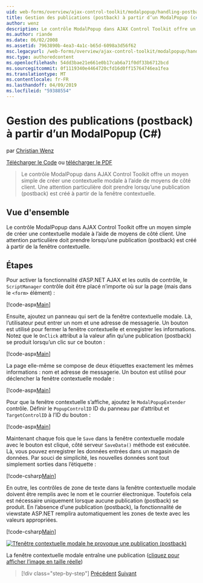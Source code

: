 ```yaml
---
uid: web-forms/overview/ajax-control-toolkit/modalpopup/handling-postbacks-from-a-modalpopup-cs
title: Gestion des publications (postback) à partir d’un ModalPopup (c#) | Microsoft Docs
author: wenz
description: Le contrôle ModalPopup dans AJAX Control Toolkit offre un moyen simple de créer une contextuelle modale à l’aide de moyens de côté client. Une attention particulière doit entreprendre lorsqu’un pos...
ms.author: riande
ms.date: 06/02/2008
ms.assetid: 7963890b-4ea3-4a1c-b65d-6098a3d56f62
msc.legacyurl: /web-forms/overview/ajax-control-toolkit/modalpopup/handling-postbacks-from-a-modalpopup-cs
msc.type: authoredcontent
ms.openlocfilehash: 54dd3bae21e661e0b17cab6a71f0df33b6712bcd
ms.sourcegitcommit: 0f1119340e4464720cfd16d0ff15764746ea1fea
ms.translationtype: MT
ms.contentlocale: fr-FR
ms.lasthandoff: 04/09/2019
ms.locfileid: "59388554"
---
```

# <a name="handling-postbacks-from-a-modalpopup-c"></a>Gestion des publications (postback) à partir d’un ModalPopup (C#)

par [Christian Wenz](https://github.com/wenz)

[Télécharger le Code](http://download.microsoft.com/download/2/4/0/24052038-f942-4336-905b-b60ae56f0dd5/ModalPopup3.cs.zip) ou [télécharger le PDF](http://download.microsoft.com/download/b/6/a/b6ae89ee-df69-4c87-9bfb-ad1eb2b23373/modalpopup3CS.pdf)

> Le contrôle ModalPopup dans AJAX Control Toolkit offre un moyen simple de créer une contextuelle modale à l’aide de moyens de côté client. Une attention particulière doit prendre lorsqu’une publication (postback) est créé à partir de la fenêtre contextuelle.


## <a name="overview"></a>Vue d'ensemble

Le contrôle ModalPopup dans AJAX Control Toolkit offre un moyen simple de créer une contextuelle modale à l’aide de moyens de côté client. Une attention particulière doit prendre lorsqu’une publication (postback) est créé à partir de la fenêtre contextuelle.

## <a name="steps"></a>Étapes

Pour activer la fonctionnalité d’ASP.NET AJAX et les outils de contrôle, le `ScriptManager` contrôle doit être placé n’importe où sur la page (mais dans le `<form>` élément) :

[!code-aspx[Main](handling-postbacks-from-a-modalpopup-cs/samples/sample1.aspx)]

Ensuite, ajoutez un panneau qui sert de la fenêtre contextuelle modale. Là, l’utilisateur peut entrer un nom et une adresse de messagerie. Un bouton est utilisé pour fermer la fenêtre contextuelle et enregistrer les informations. Notez que le `OnClick` attribut a la valeur afin qu’une publication (postback) se produit lorsqu’un clic sur ce bouton :

[!code-aspx[Main](handling-postbacks-from-a-modalpopup-cs/samples/sample2.aspx)]

La page elle-même se compose de deux étiquettes exactement les mêmes informations : nom et adresse de messagerie. Un bouton est utilisé pour déclencher la fenêtre contextuelle modale :

[!code-aspx[Main](handling-postbacks-from-a-modalpopup-cs/samples/sample3.aspx)]

Pour que la fenêtre contextuelle s’affiche, ajoutez le `ModalPopupExtender` contrôle. Définir le `PopupControlID` ID du panneau par d’attribut et `TargetControlID` à l’ID du bouton :

[!code-aspx[Main](handling-postbacks-from-a-modalpopup-cs/samples/sample4.aspx)]

Maintenant chaque fois que le `Save` dans la fenêtre contextuelle modale avec le bouton est cliqué, côté serveur `SaveData()` méthode est exécutée. Là, vous pouvez enregistrer les données entrées dans un magasin de données. Par souci de simplicité, les nouvelles données sont tout simplement sorties dans l’étiquette :

[!code-csharp[Main](handling-postbacks-from-a-modalpopup-cs/samples/sample5.cs)]

En outre, les contrôles de zone de texte dans la fenêtre contextuelle modale doivent être remplis avec le nom et le courrier électronique. Toutefois cela est nécessaire uniquement lorsque aucune publication (postback) se produit. En l’absence d’une publication (postback), la fonctionnalité de viewstate ASP.NET remplira automatiquement les zones de texte avec les valeurs appropriées.

[!code-csharp[Main](handling-postbacks-from-a-modalpopup-cs/samples/sample6.cs)]


[![Tfenêtre contextuelle modale he provoque une publication (postback)](handling-postbacks-from-a-modalpopup-cs/_static/image2.png)](handling-postbacks-from-a-modalpopup-cs/_static/image1.png)

La fenêtre contextuelle modale entraîne une publication ([cliquez pour afficher l’image en taille réelle](handling-postbacks-from-a-modalpopup-cs/_static/image3.png))

> [!div class="step-by-step"]
> [Précédent](using-modalpopup-with-a-repeater-control-cs.md)
> [Suivant](positioning-a-modalpopup-cs.md)
